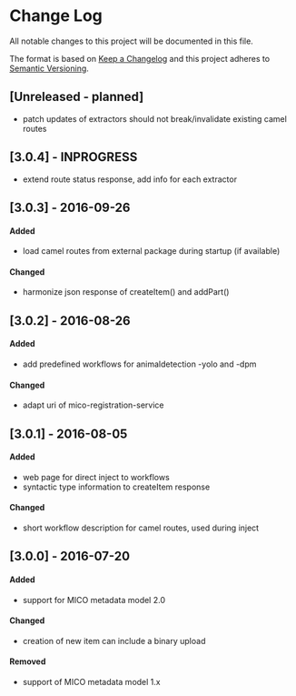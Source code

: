 # Change Log
All notable changes to this project will be documented in this file.

The format is based on [Keep a Changelog](http://keepachangelog.com/) 
and this project adheres to [Semantic Versioning](http://semver.org/).

## [Unreleased - planned]
- patch updates of extractors should not break/invalidate existing camel routes

## [3.0.4] - INPROGRESS
* extend route status response, add info for each extractor

## [3.0.3] - 2016-09-26 
#### Added
- load camel routes from external package during startup (if available)

#### Changed
- harmonize json response of createItem() and addPart()

## [3.0.2] - 2016-08-26

#### Added
* add predefined workflows for animaldetection -yolo and -dpm

#### Changed
* adapt uri of mico-registration-service

## [3.0.1] - 2016-08-05

#### Added
- web page for direct inject to workflows
- syntactic type information to createItem response

#### Changed
- short workflow description for camel routes, used during inject

## [3.0.0] - 2016-07-20

#### Added
- support for MICO metadata model 2.0

#### Changed
- creation of new item can include a binary upload

#### Removed
- support of MICO metadata model 1.x